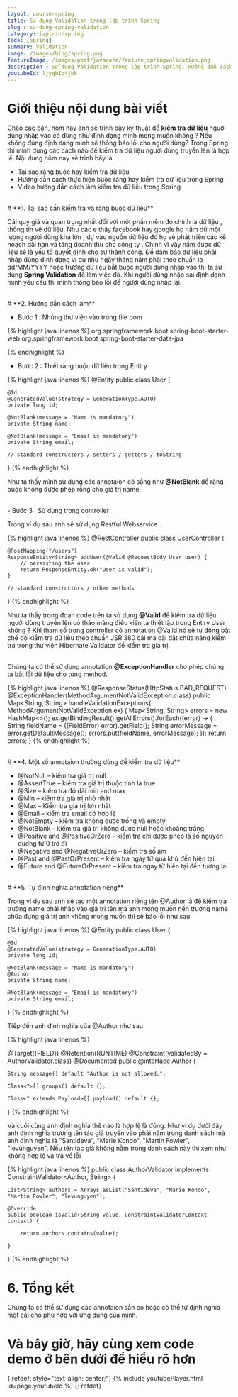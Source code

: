 ```yaml
---
layout: course-spring
title: Sử dụng Validation trong lập trình Spring
slug : su-dung-spring-validation
category: laptrinhspring
tags: [spring]
summery: Validation
image: /images/blog/spring.png
featureImage: /images/post/javacore/feature_springvalidation.png
description : Sử dụng Validation trong lập trình Spring. Hướng dẫn cách ràng buộc dữ liệu và kiểm tra dữ liệu trong lập trình các dự án về Spring.
youtubeId: ljyqbIo4jbk
---
```


# **Giới thiệu nội dung bài viết**

Chào các bạn, hôm nay anh sẽ trình bày kỷ thuật để <b>kiểm tra dữ liệu</b> người dùng nhập vào có đúng như định dạng mình mong muốn không ? Nếu
không đúng định dạng mình sẽ thông báo lỗi cho người dùng? Trong Spring thì mình dùng các cách nào để kiểm tra dữ liệu người dùng truyền
lên là hợp lệ. Nội dung hôm nay sẽ trình bày là

- Tại sao ràng buộc hay kiểm tra dữ liệu
- Hướng dẫn cách thực hiện buộc ràng hay kiểm tra  dữ liệu trong Spring
- Video hướng dẫn cách làm kiểm tra dữ liệu trong Spring

<br>
# **1. Tại sao cần kiểm tra và ràng buộc dữ liệu**

Cái quý giá và quan trọng nhất đối với một phần mềm đó chính là dữ liệu , thông tin về dữ liệu. Như các e thấy facebook hay google họ nắm
dữ một lượng người dùng khá lớn , dự vào nguồn dữ liệu đó họ sẽ phát triển các kế hoạch dài hạn và tăng doanh thu cho công ty . Chính vì vậy
nắm được dữ liệu sẽ là yếu tố quyết định cho sự thành công. Để đảm bảo dữ liệu phải nhập đúng định dạng ví dụ như ngày tháng năm phải theo
chuẩn la dd/MM/YYYY hoặc trường dữ liệu bắt buộc người dùng nhập vào thì ta sử dụng <b>Spring Validation</b> để làm việc đó. Khi người dùng nhập
sai định dạnh mình yêu cầu thì mình thông báo lỗi để người dùng nhập lại.

<br>
# **2. Hướng dẫn cách làm**

- Bước 1 : Nhúng thư viện vào trong file pom

{% highlight java linenos %}
<dependency>
        <groupId>org.springframework.boot</groupId>
        <artifactId>spring-boot-starter-web</artifactId>
    </dependency>
    <dependency> 
        <groupId>org.springframework.boot</groupId>
        <artifactId>spring-boot-starter-data-jpa</artifactId>
    </dependency> 

{% endhighlight %}

- Bước 2 : Thiết  ràng buộc dữ liệu trong Entiry

{% highlight java linenos %}
@Entity
public class User {

    @Id
    @GeneratedValue(strategy = GenerationType.AUTO)
    private long id;

    @NotBlank(message = "Name is mandatory")
    private String name;

    @NotBlank(message = "Email is mandatory")
    private String email;

    // standard constructors / setters / getters / toString

}
{% endhighlight %}

Như ta thấy mình sử dụng các annotaion có sẳng như <b>@NotBlank</b> để ràng buộc không được phép rỗng cho giá trị name.

<br>
- Bước 3 : Sử dụng trong controller

Trong ví dụ sau anh sẽ sử dụng Restful Webservice .

{% highlight java linenos %}
@RestController
public class UserController {

    @PostMapping("/users")
    ResponseEntity<String> addUser(@Valid @RequestBody User user) {
        // persisting the user
        return ResponseEntity.ok("User is valid");
    }

    // standard constructors / other methods

}
{% endhighlight %}

Như ta thấy trong đoạn code trên ta sử dụng <b>@Valid</b> để kiểm tra dữ liệu người dùng truyền lên có thảo mảng điều kiện ta thiết lập trong Entiry User không ?
Khi tham số trong controller có annotation @Valid nó sẽ tự động bật chế độ kiểm tra dữ liệu theo chuẩn JSR 380 cái mà cài đặt chứa năng kiểm tra
trong thư viện Hibernate Validator để kiểm tra giá trị.

<br>
Chúng ta có thể sử dụng annotation <b>@ExceptionHandler</b> cho phép chúng ta bắt lỗi dữ liệu cho từng method.

{% highlight java linenos %}
@ResponseStatus(HttpStatus.BAD_REQUEST)
@ExceptionHandler(MethodArgumentNotValidException.class)
public Map<String, String> handleValidationExceptions(
  MethodArgumentNotValidException ex) {
    Map<String, String> errors = new HashMap<>();
    ex.getBindingResult().getAllErrors().forEach((error) -> {
        String fieldName = ((FieldError) error).getField();
        String errorMessage = error.getDefaultMessage();
        errors.put(fieldName, errorMessage);
    });
    return errors;
}
{% endhighlight %}

<br>
# **4. Một số annotaion thường dùng để kiểm tra dữ liệu**

- @NotNull – kiểm tra giá trị null
- @AssertTrue – kiểm tra giá trị thuộc tính là true 
- @Size – kiểm tra độ dài min and max
- @Min – kiểm tra giá trị nhỏ nhất 
- @Max – Kiểm tra giá trị lớn nhất
- @Email – kiểm tra email có hợp lệ
- @NotEmpty – kiểm tra không được trống và empty
- @NotBlank – kiểm tra giá trị không được null hoặc khoảng trắng 
- @Positive and @PositiveOrZero – kiểm tra chỉ được phép là số nguyên dương từ 0 trở đi 
- @Negative and @NegativeOrZero – kiểm tra số âm
- @Past and @PastOrPresent – kiểm tra ngày từ quá khứ đến hiện tại.
- @Future and @FutureOrPresent – kiểm tra ngày từ hiện tại đến tương lai

<br>
# **5. Tự định nghĩa annotation riêng**

Trong ví dụ sau anh sẽ tạo một annotation riêng tên @Author là để kiểm tra trường name phải nhập vào giá trị tên mà anh mong muốn nến trường name chứa đựng giá trị anh không mong muốn thì sẽ báo lỗi như sau.

{% highlight java linenos %}
@Entity
public class User {

    @Id
    @GeneratedValue(strategy = GenerationType.AUTO)
    private long id;

    @NotBlank(message = "Name is mandatory")
    @Author
    private String name;

    @NotBlank(message = "Email is mandatory")
    private String email;

}
{% endhighlight %}

Tiếp đến anh định nghĩa  của @Author như sau

{% highlight java linenos %}

@Target({FIELD})
@Retention(RUNTIME)
@Constraint(validatedBy = AuthorValidator.class)
@Documented
public @interface Author {

    String message() default "Author is not allowed.";

    Class<?>[] groups() default {};

    Class<? extends Payload>[] payload() default {};

}
{% endhighlight %}

Và cuối cùng anh định nghĩa thế nào là hợp lệ là đúng. Như ví dụ dưới đây anh định nghĩa trường tên tác giả truyền vào phải nằm trong danh sách mà anh định nghĩa là "Santideva", "Marie Kondo", "Martin Fowler", "levunguyen". Nếu tên tác giả không nằm trong danh sách này thì xem như không hợp lệ và trả về lỗi

{% highlight java linenos %}
public class AuthorValidator implements ConstraintValidator<Author, String> {

    List<String> authors = Arrays.asList("Santideva", "Marie Kondo", "Martin Fowler", "levunguyen");

    @Override
    public boolean isValid(String value, ConstraintValidatorContext context) {

        return authors.contains(value);

    }
}
{% endhighlight %}

# **6. Tổng kết**

Chúng ta có thể sử dụng các annotaion sẳn có hoặc có thể tự định nghĩa một cái cho phù hợp với ứng dụng của mình.

# **Và bây giờ, hãy cùng xem code demo ở bên dưới để hiểu rõ hơn**

{:refdef: style="text-align: center;"}
{% include youtubePlayer.html id=page.youtubeId %}
{: refdef}
